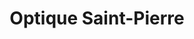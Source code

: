 ---
title: "Optique Saint-Pierre"
url: /saint-pierre-les-nemours/optique-saint-pierre/
shop: Optiker
---